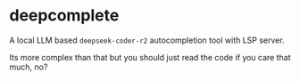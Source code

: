 # deepcomplete

A local LLM based `deepseek-coder-r2` autocompletion tool with LSP server. 

Its more complex than that but you should just read the code if you care 
that much, no?
